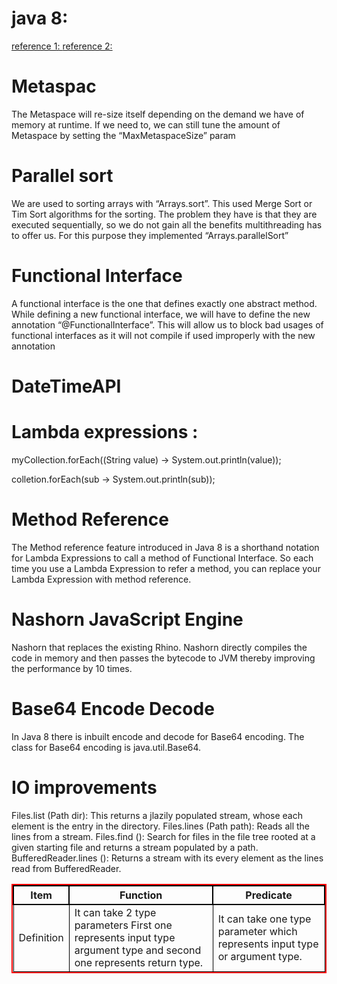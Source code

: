 
<h1>java 8: </h1>
<a href = "https://manifesto.co.uk/java-jdk-8-features/" target="_blank"> reference 1: </a>
<a href = "https://www.softwaretestinghelp.com/java/prominent-java-8-features/" target="_blank"> reference 2: </a>

<h1>Metaspac</h1>
</p>The Metaspace will re-size itself depending on the demand we have of memory at runtime. If we need to, we can still tune the amount of Metaspace by setting the “MaxMetaspaceSize” param</p>

<h1> Parallel sort</h1>
<p>
We are used to sorting arrays with “Arrays.sort”. This used Merge Sort or Tim Sort algorithms for the sorting. The problem they have is that they are executed sequentially, so we do not gain all the benefits multithreading has to offer us. For this purpose they implemented “Arrays.parallelSort”
</p>

<h1>Functional Interface </h1>
<p>
A functional interface is the one that defines exactly one abstract method. While defining a new functional interface, we will have to define the new annotation “@FunctionalInterface”. This will allow us to block bad usages of functional interfaces as it will not compile if used improperly with the new annotation
</p>

<h1>DateTimeAPI</h1>

<h1>Lambda expressions : </h1>
<p>myCollection.forEach((String value) -> System.out.println(value));</p>
<p>colletion.forEach(sub -> System.out.println(sub));  </p>

<h1>Method Reference </h1>
<p>
The Method reference feature introduced in Java 8 is a shorthand notation for Lambda Expressions to call a method of Functional Interface. So each time you use a Lambda Expression to refer a method, you can replace your Lambda Expression with method reference.
</p>

<h1>Nashorn JavaScript Engine </h1>
<p>
Nashorn that replaces the existing Rhino. Nashorn directly compiles the code in memory and then passes the bytecode to JVM thereby improving the performance by 10 times.
</p>

<h1>Base64 Encode Decode</h1>
<p>
In Java 8 there is inbuilt encode and decode for Base64 encoding. The class for Base64 encoding is java.util.Base64.
</p>


<h1>IO improvements</h1>
<p>
Files.list (Path dir): This returns a jlazily populated stream, whose each element is the entry in the directory.
Files.lines (Path path): Reads all the lines from a stream.
Files.find (): Search for files in the file tree rooted at a given starting file and returns a stream populated by a path.
BufferedReader.lines (): Returns a stream with its every element as the lines read from BufferedReader.
</p>


<table>
	<tr>
	<th>Item</th>
	<th>Function</th>
	<th>Predicate</th>
	</tr>
	<tr>
	<td>Definition</td>
	<td>It can take 2 type parameters First one represents input type argument type and second one represents return type.</td>
	<td>It can take one type parameter which represents input type or argument type.</td>
	</tr>
	
</table>







<style>
table{
    border-collapse: collapse;
    border-spacing: 0;
    border:2px solid #ff0000;
}

th{
    border:2px solid #000000;
}

td{
    border:1px solid #000000;
}
</style>